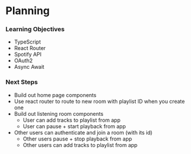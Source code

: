 # Planning

### Learning Objectives
- TypeScript
- React Router
- Spotify API
- OAuth2
- Async Await

### Next Steps
- Build out home page components
- Use react router to route to new room with playlist ID when you create one
- Build out listening room components
  - User can add tracks to playlist from app
  - User can pause + start playback from app
- Other users can authenticate and join a room (with its id)
  - Other users pause + stop playback from app
  - Other users can add tracks to playlist from app